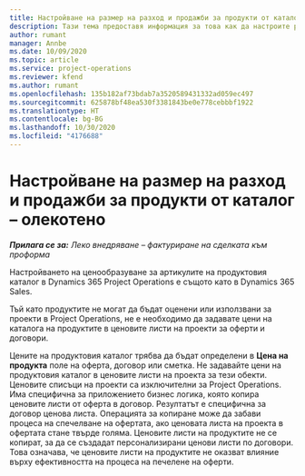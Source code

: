 ```yaml
---
title: Настройване на размер на разход и продажби за продукти от каталог – олекотено
description: Тази тема предоставя информация за това как да настроите размер на разход и продажби за елементите в продуктов каталог.
author: rumant
manager: Annbe
ms.date: 10/09/2020
ms.topic: article
ms.service: project-operations
ms.reviewer: kfend
ms.author: rumant
ms.openlocfilehash: 135b182af73bdab7a3520589431332ad059ec497
ms.sourcegitcommit: 625878bf48ea530f3381843be0e778cebbbf1922
ms.translationtype: HT
ms.contentlocale: bg-BG
ms.lasthandoff: 10/30/2020
ms.locfileid: "4176688"
---
```

# <a name="set-up-cost-and-sales-rates-for-catalog-products---lite"></a>Настройване на размер на разход и продажби за продукти от каталог – олекотено

_**Прилага се за:** Леко внедряване – фактуриране на сделката към проформа_


Настройването на ценообразуване за артикулите на продуктовия каталог в Dynamics 365 Project Operations е същото като в Dynamics 365 Sales.

Тъй като продуктите не могат да бъдат оценени или използвани за проекти в Project Operations, не е необходимо да задавате цени на каталога на продуктите в ценовите листи на проекти за оферти и договори.

Цените на продуктовия каталог трябва да бъдат определени в **Цена на продукта** поле на оферта, договор или сметка. Не задавайте цени на продуктовия каталог в ценовите листи на проекта за тези обекти. Ценовите списъци на проекти са изключителни за Project Operations. Има специфична за приложението бизнес логика, която копира ценовите листи от оферта в договор. Резултатът е специфична за договор ценова листа. Операцията за копиране може да забави процеса на спечелване на офертата, ако ценовата листа на проекта в офертата стане твърде голяма. Ценовите листи на продуктите не се копират, за да се създадат персонализирани ценови листи по договори. Това означава, че ценовите листи на продуктите не оказват влияние върху ефективността на процеса на печелене на оферти.
